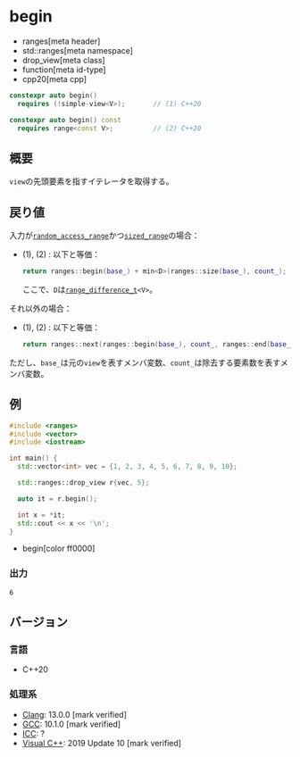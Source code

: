 # begin
* ranges[meta header]
* std::ranges[meta namespace]
* drop_view[meta class]
* function[meta id-type]
* cpp20[meta cpp]

```cpp
constexpr auto begin()
  requires (!simple-view<V>);       // (1) C++20

constexpr auto begin() const
  requires range<const V>;          // (2) C++20
```

## 概要

`view`の先頭要素を指すイテレータを取得する。

## 戻り値
入力が[`random_access_range`](../random_access_range.md)かつ[`sized_range`](../sized_range.md)の場合：
- (1), (2) : 以下と等価：
    ```cpp
    return ranges::begin(base_) + min<D>(ranges::size(base_), count_);
    ```
    ここで、`D`は[`range_difference_t`](../range_difference_t.md)`<V>`。

それ以外の場合：
- (1), (2) : 以下と等価：
    ```cpp
    return ranges::next(ranges::begin(base_), count_, ranges::end(base_));
    ```

ただし、`base_`は元の`view`を表すメンバ変数、`count_`は除去する要素数を表すメンバ変数。

## 例

```cpp example
#include <ranges>
#include <vector>
#include <iostream>

int main() {
  std::vector<int> vec = {1, 2, 3, 4, 5, 6, 7, 8, 9, 10};

  std::ranges::drop_view r{vec, 5};

  auto it = r.begin();

  int x = *it;
  std::cout << x << '\n';
}
```
* begin[color ff0000]

### 出力

```
6
```

## バージョン
### 言語
- C++20

### 処理系
- [Clang](/implementation.md#clang): 13.0.0 [mark verified]
- [GCC](/implementation.md#gcc): 10.1.0 [mark verified]
- [ICC](/implementation.md#icc): ?
- [Visual C++](/implementation.md#visual_cpp): 2019 Update 10 [mark verified]
